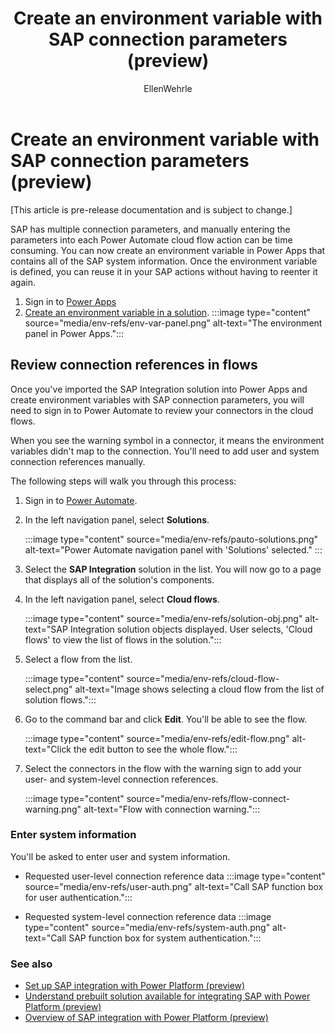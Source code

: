 ﻿---
title: Create an environment variable with SAP connection parameters (preview)
description: Create an environment variable in Power Apps that contains all of your SAP system information.
services: ''
suite: flow
documentationcenter: na
author: EllenWehrle
manager: jongilman
editor: ''
tags: ''
ms.devlang: na
ms.subservice: cloud-flow
ms.topic: article
ms.tgt_pltfrm: na
ms.workload: na
ms.date: 09/19/2022
ms.author: ellenwehrle
ms.reviewer: ellenwehrle
search.app: 
  - Flow
search.audienceType: 
  - flowmaker
  - administrator
  - enduser

---

 

# Create an environment variable with SAP connection parameters (preview)

[This article is pre-release documentation and is subject to change.]

SAP has multiple connection parameters, and manually entering the parameters into each Power Automate cloud flow action can be time consuming. You can now create an environment variable in Power Apps that contains all of the SAP system information. Once the environment variable is defined, you can reuse it in your SAP actions without having to reenter it again.

1. Sign in to [Power Apps](<https://go.microsoft.com/fwlink/p/?linkid=2208506>)
1. [Create an environment variable in a solution](/power-apps/maker/data-platform/environmentvariables#create-an-environment-variable-in-a-solution).
    :::image type="content" source="media/env-refs/env-var-panel.png" alt-text="The environment panel in Power Apps.":::

## Review connection references in flows

Once you've imported the SAP Integration solution into Power Apps and create environment variables with SAP connection parameters, you will need to sign in to Power Automate to review your connectors in the cloud flows.

When you see the warning symbol in a connector, it means the environment variables didn't map to the connection. You'll need to add user and system connection references manually.

The following steps will walk you through this process:

1. Sign in to [Power Automate](<https://go.microsoft.com/fwlink/p/?linkid=2208508>).

1. In the left navigation panel, select **Solutions**.

    :::image type="content" source="media/env-refs/pauto-solutions.png" alt-text="Power Automate navigation panel with 'Solutions' selected." :::

1. Select the  **SAP Integration** solution in the list. You will now go to a page that displays all of the solution's components.

1. In the left navigation panel, select **Cloud flows**.

    :::image type="content" source="media/env-refs/solution-obj.png" alt-text="SAP Integration solution objects displayed. User selects, 'Cloud flows' to view the list of flows in the solution.":::

1. Select a flow from the list.

    :::image type="content" source="media/env-refs/cloud-flow-select.png" alt-text="Image shows selecting a cloud flow from the list of solution flows.":::

1. Go to the command bar and click **Edit**. You'll be able to see the flow.

    :::image type="content" source="media/env-refs/edit-flow.png" alt-text="Click the edit button to see the whole flow.":::

1. Select the connectors in the flow with the warning sign to add your user- and system-level connection references.

    :::image type="content" source="media/env-refs/flow-connect-warning.png" alt-text="Flow with connection warning.":::

### Enter system information

You'll be asked to enter user and system information.

- Requested user-level connection reference data
     :::image type="content" source="media/env-refs/user-auth.png" alt-text="Call SAP function box for user authentication.":::

- Requested system-level connection reference data
    :::image type="content" source="media/env-refs/system-auth.png" alt-text="Call SAP function box for system authentication.":::

### See also

- [Set up SAP integration with Power Platform (preview)](set-up-prepare.md)
- [Understand prebuilt solution available for integrating SAP with Power Platform (preview)](solutions.md)
- [Overview of SAP integration with Power Platform (preview)](overview.md)
